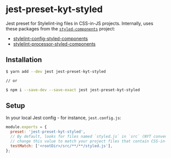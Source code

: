 # jest-preset-kyt-styled

Jest preset for Stylelint-ing files in CSS-in-JS projects. Internally, uses these packages from the [`styled-components`](https://styled-components.com/) project:

- [stylelint-config-styled-components](https://github.com/styled-components/stylelint-config-styled-components)
- [stylelint-processor-styled-components](https://github.com/styled-components/stylelint-processor-styled-components)

## Installation

```sh
$ yarn add --dev jest jest-preset-kyt-styled

// or

$ npm i --save-dev --save-exact jest jest-preset-kyt-styled
```

## Setup

In your local Jest config - for instance, `jest.config.js`:

```js
module.exports = {
  preset: 'jest-preset-kyt-styled',
  // By default, looks for files named `styled.js` in `src` (NYT convention)
  // change this value to match your project files that contain CSS-in-JS
  testMatch: ['<rootDir>/src/**/**/styled.js'],
};
```
